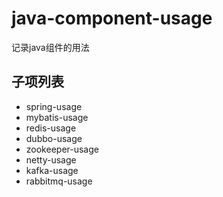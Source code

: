 # java-component-usage
记录java组件的用法

## 子项列表
- spring-usage
- mybatis-usage
- redis-usage
- dubbo-usage
- zookeeper-usage
- netty-usage
- kafka-usage
- rabbitmq-usage
